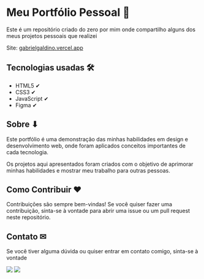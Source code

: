 <h1>Meu Portfólio Pessoal 🔗</h1>
<p>Este é um repositório criado do zero por mim onde compartilho alguns dos meus projetos pessoais que realizei</p>
<p>Site: <a href="https://galdinogabriel.vercel.app/">gabrielgaldino.vercel.app</a></p>

<h2>Tecnologias usadas 🛠</h2>
<ul>
<li>HTML5 ✔</li>
<li>CSS3 ✔</li>
<li>JavaScript ✔</li>
<li>Figma ✔</li>
</ul>
<h2>Sobre ⬇</h2>
<p>Este portfólio é uma demonstração das minhas habilidades em design e desenvolvimento web, onde foram aplicados conceitos importantes de cada tecnologia.</p> 
<p>Os projetos aqui apresentados foram criados com o objetivo de aprimorar minhas habilidades e mostrar meu trabalho para outras pessoas.</p>
<h2>Como Contribuir ❤</h2>
Contribuições são sempre bem-vindas! Se você quiser fazer uma contribuição, sinta-se à vontade para abrir uma issue ou um pull request neste repositório.

<h2>Contato ✉</h2>
<p>Se você tiver alguma dúvida ou quiser entrar em contato comigo, sinta-se à vontade</p>
<div> 
     <a href="https://www.linkedin.com/in/gabriel-galdino1/" target="_blank"><img src="https://img.shields.io/badge/LinkedIn-0077B5?style=for-the-badge&logo=linkedin&logoColor=white" target="_blank"></a> 
  <a href = "mailto:matosgabriel017@gmail.com"><img src="https://img.shields.io/badge/Gmail-D14836?style=for-the-badge&logo=gmail&logoColor=white" target="_blank"></a>
</div>
 
